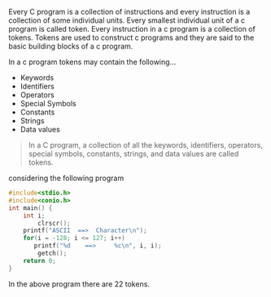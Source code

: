 Every C program is a collection of instructions and every instruction is a collection of some individual units. 
Every smallest individual unit of a c program is called token. Every instruction in a c program is a collection of tokens. 
Tokens are used to construct c programs and they are said to the basic building blocks of a c program.

In a c program tokens may contain the following...
- Keywords
- Identifiers
- Operators
- Special Symbols
- Constants
- Strings
- Data values

>In a C program, a collection of all the keywords, identifiers, operators, special symbols, constants, strings, and data values are called tokens.

considering the following program
```c
#include<stdio.h>
#include<conio.h>
int main() {
	int i;
        clrscr();
	printf("ASCII  ==>  Character\n");
	for(i = -128; i <= 127; i++)
	   printf("%d    ==>     %c\n", i, i);
        getch();
	return 0;
}
```
In the above program there are 22 tokens.